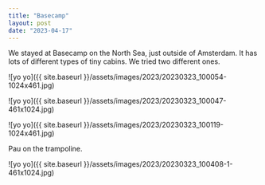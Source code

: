 ```yaml
---
title: "Basecamp"
layout: post
date: "2023-04-17"
---
```


We stayed at Basecamp on the North Sea, just outside of Amsterdam. It has lots of different types of tiny cabins. We tried two different ones.

![yo yo]({{ site.baseurl }}/assets/images/2023/20230323_100054-1024x461.jpg)

![yo yo]({{ site.baseurl }}/assets/images/2023/20230323_100047-461x1024.jpg)

![yo yo]({{ site.baseurl }}/assets/images/2023/20230323_100119-1024x461.jpg)

Pau on the trampoline.

![yo yo]({{ site.baseurl }}/assets/images/2023/20230323_100408-1-461x1024.jpg)
